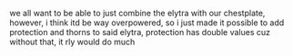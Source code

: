 we all want to be able to just combine the elytra with our chestplate,
however, i think itd be way overpowered,
so i just made it possible to add protection and thorns to said elytra,
protection has double values cuz without that, it rly would do much
